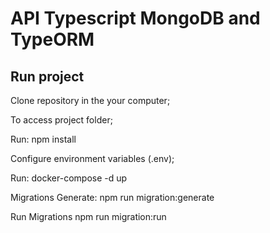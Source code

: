 # API Typescript MongoDB and TypeORM

## Run project

Clone repository in the your computer;

To access project folder;

Run:
npm install

Configure environment variables (.env);

Run:
docker-compose -d up

Migrations Generate:
npm run migration:generate

Run Migrations
npm run migration:run

